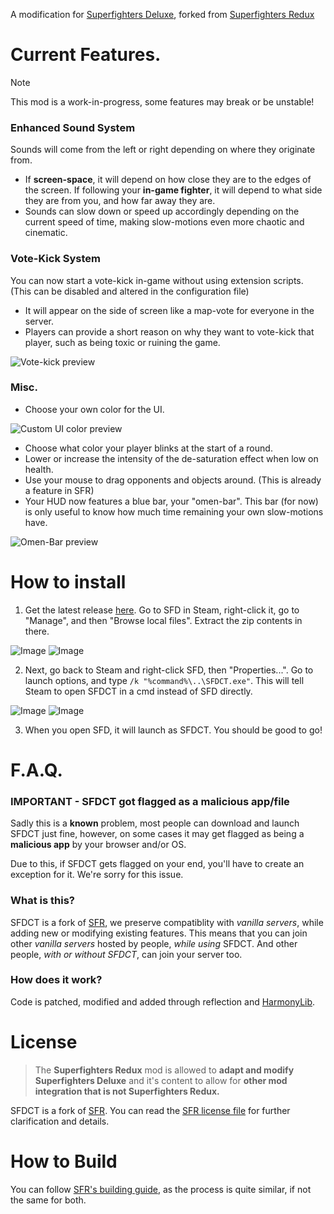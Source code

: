 A modification for [Superfighters Deluxe](https://store.steampowered.com/app/855860/Superfighters_Deluxe), forked from [Superfighters Redux](https://github.com/Odex64/SFR)

# Current Features.
> [!NOTE]
> This mod is a work-in-progress, some features may break or be unstable!

### Enhanced Sound System
Sounds will come from the left or right depending on where they originate from.
- If **screen-space**, it will depend on how close they are to the edges of the screen. If following your **in-game fighter**, it will depend to what side they are from you, and how far away they are.
- Sounds can slow down or speed up accordingly depending on the current speed of time, making slow-motions even more chaotic and cinematic.

### Vote-Kick System
You can now start a vote-kick in-game without using extension scripts. (This can be disabled and altered in the configuration file)
- It will appear on the side of screen like a map-vote for everyone in the server.
- Players can provide a short reason on why they want to vote-kick that player, such as being toxic or ruining the game.

![Vote-kick preview](docs/SFDCT_demo_voteKick.gif)

### Misc.
- Choose your own color for the UI.

![Custom UI color preview](docs/SFDCT_demo_menuColor.png)

- Choose what color your player blinks at the start of a round.
- Lower or increase the intensity of the de-saturation effect when low on health.
- Use your mouse to drag opponents and objects around. (This is already a feature in SFR)
- Your HUD now features a blue bar, your "omen-bar". This bar (for now) is only useful to know how much time remaining your own slow-motions have.

![Omen-Bar preview](docs/SFDCT_demo_omenBar.gif)

# How to install
1. Get the latest release [here](https://github.com/Liokindy/SFDCT/releases). Go to SFD in Steam, right-click it, go to "Manage", and then "Browse local files". Extract the zip contents in there.

![Image](docs/SFD_browseLocalFiles.png)
![Image](docs/SFDCT_inSFDFolder.png)

2. Next, go back to Steam and right-click SFD, then "Properties...". Go to launch options, and type `/k "%command%\..\SFDCT.exe"`. This will tell Steam to open SFDCT in a cmd instead of SFD directly.

![Image](docs/SFD_properties.png)
![Image](docs/SFD_launchOptions.png)

3. When you open SFD, it will launch as SFDCT. You should be good to go!

# F.A.Q.
### **IMPORTANT** - SFDCT got flagged as a malicious app/file
Sadly this is a **known** problem, most people can download and launch SFDCT just fine, however, on some cases it may get flagged as being a **malicious app** by your browser and/or OS.

Due to this, if SFDCT gets flagged on your end, you'll have to create an exception for it. We're sorry for this issue.

### What is this?
SFDCT is a fork of [SFR](https://github.com/Odex64/SFR), we preserve compatiblity with *vanilla servers*, while adding new or modifying existing features. This means that you can join other *vanilla servers* hosted by people, *while using* SFDCT. And other people, *with or without SFDCT*, can join your server too.

### How does it work?
Code is patched, modified and added through reflection and [HarmonyLib](https://harmony.pardeike.net/).

# License
> The **Superfighters Redux** mod is allowed to **adapt and modify Superfighters Deluxe** and it's content to allow for **other mod integration that is not Superfighters Redux.**

SFDCT is a fork of [SFR](https://github.com/Odex64/SFR). You can read the [SFR license file](https://github.com/Odex64/SFR/blob/master/LICENSE.txt) for further clarification and details.

# How to Build
You can follow [SFR's building guide](https://github.com/Odex64/SFR/blob/master/CONTRIBUTE.md), as the process is quite similar, if not the same for both.
